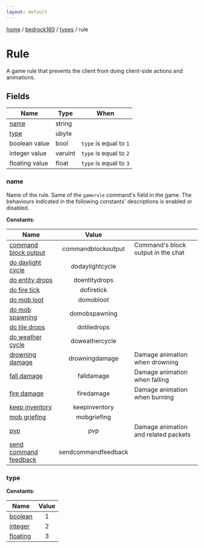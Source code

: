```yaml
---
layout: default
---
```


[home](/)  /  [bedrock160](/protocol/bedrock160)  /  [types](/protocol/bedrock160/types)  /  rule

# Rule

A game rule that prevents the client from doing client-side actions and animations.

## Fields

Name | Type | When
---|---|:---:
[name](#name) | string | 
[type](#type) | ubyte | 
boolean value | bool | <code>type</code> is equal to <code>1</code>
integer value | varuint | <code>type</code> is equal to <code>2</code>
floating value | float | <code>type</code> is equal to <code>3</code>

### name

Name of the rule. Same of the `gamerule` command's field in the game.
The behaviours indicated in the following constants' descriptions is enabled or disabled.

**Constants**:

Name | Value |  |
---|:---:|---
[command block output](name_command-block-output) | commandblockoutput | Command's block output in the chat
[do daylight cycle](name_do-daylight-cycle) | dodaylightcycle | 
[do entity drops](name_do-entity-drops) | doentitydrops | 
[do fire tick](name_do-fire-tick) | dofiretick | 
[do mob loot](name_do-mob-loot) | domobloot | 
[do mob spawning](name_do-mob-spawning) | domobspawning | 
[do tile drops](name_do-tile-drops) | dotiledrops | 
[do weather cycle](name_do-weather-cycle) | doweathercycle | 
[drowning damage](name_drowning-damage) | drowningdamage | Damage animation when drowning
[fall damage](name_fall-damage) | falldamage | Damage animation when falling
[fire damage](name_fire-damage) | firedamage | Damage animation when burning
[keep inventory](name_keep-inventory) | keepinventory | 
[mob griefing](name_mob-griefing) | mobgriefing | 
[pvp](name_pvp) | pvp | Damage animation and related packets
[send command feedback](name_send-command-feedback) | sendcommandfeedback | 

### type

**Constants**:

Name | Value
---|:---:
[boolean](type_boolean) | 1
[integer](type_integer) | 2
[floating](type_floating) | 3

